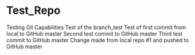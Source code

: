 # Test_Repo
Testing Git Capabilities
Test of the branch_test
Test of first commit from local to GitHub master
Second test commit to GitHub master
Third test commit to GitHub master
Change made from local repo #1 and pushed to GitHub master